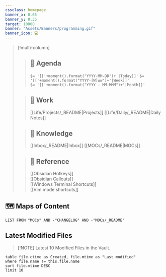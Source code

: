 ```yaml
---
cssclass: homepage
banner_x: 0.65
banner_y: 0.35
target: 10000
banner: "Assets/Banners/programming.gif"
banner_icon: 💻
---
```


> [!multi-column]
>
>> ## 📆 Agenda
>> `$= '[['+moment().format("YYYY-MM-DD")+'|Today]]'`
>> `$= '[['+moment().format("YYYY-[W]ww")+'|Week]]'`  
>> `$= '[['+moment().format("YYYY - MM-MMM")+'|Month]]'`  
>  
>> ## 💼 Work
>> [[Life/Projects/_README|Projects]]
>> [[Life/Daily/_README|Daily Notes]]
>  
>> ## 🧠 Knowledge  
>> [[Inbox/_README|Inbox]]
>> [[MOCs/_README|MOCs]]
> 
>> ## 📃 Reference  
>> [[Obsidian Hotkeys]]  
>> [[Obsidian Callouts]]  
>> [[Windows Terminal Shortcuts]]  
>> [[Vim mode shortcuts]]  
>

## 🗺️ Maps of Content

```dataview
LIST FROM "MOCs" AND -"CHANGELOG" AND -"MOCs/_README"
```

## Latest Modified Files

> [!NOTE] Latest 10 Modified Files in the Vault.

```dataview  
table file.ctime as Created, file.mtime as "Last modified"  
where file.name != this.file.name  
sort file.mtime DESC  
limit 10  
```

